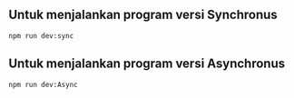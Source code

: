## Untuk menjalankan program versi Synchronus

```
npm run dev:sync
```

## Untuk menjalankan program versi Asynchronus

```
npm run dev:Async
```
